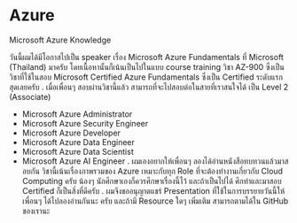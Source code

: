 # Azure
Microsoft Azure Knowledge

วันนี้ผมได้มีโอกาสไปเป็น speaker เรื่อง Microsoft Azure Fundamentals ที่ Microsoft (Thailand) มาครับ โดยเนื้อหานั้นก็เน้นเป็นไปในแบบ course training วิชา AZ-900 ซึ่งเป็นวิชาที่ใช้ในสอบ Microsoft Certified Azure Fundamentals ซึ่งเป็น Certified ระดับแรกสุดเลยครับ
.
เมื่อเพื่อนๆ สอบผ่านวิชานี้แล้ว สามารถที่จะไปสอบต่อในสายที่เราสนใจได้ เป็น Level 2 (Associate)
- Microsoft Azure Administrator
- Microsoft Azure Security Engineer
- Microsoft Azure Developer
- Microsoft Azure Data Engineer
- Microsoft Azure Data Scientist
- Microsoft Azure AI Engineer 
.
ผมเองอยากให้เพื่อนๆ ลองได้อ่านหนังสือทบทวนแล้วมาสอบกัน วิชานี้เน้นเรื่องภาพรวมของ Azure เหมาะกับทุก Role ที่จะต้องทำงานเกี่ยวกับ Cloud Computing ครับ น้องๆ นักศึกษาเองก็ควรศึกษาเรื่องนี้ไว้ และถ้าเป็นไปได้ ศึกทำและมาสอบ Certified ก็เป็นสิ่งที่ดีครับ
.
ผมจึงขออนุญาตแชร์ Presentation ที่ใช้ในการบรรยายวันนี้ให้เพื่อนๆ ได้ไปลองอ่านกันนะ ครับ และถ้ามี Resource ใดๆ เพิ่มเติม สามารถตามได้ใน GitHub ของเรานะ
